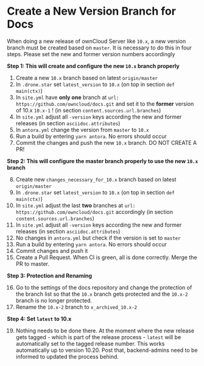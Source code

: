 # Create a New Version Branch for Docs

When doing a new release of ownCloud Server like `10.x`, a new version branch must be created based on `master`. It is necessary to do this in four steps. Please set the new and former version numbers accordingly

**Step 1: This will create and configure the new `10.x` branch properly**

1.  Create a new `10.x` branch based on latest `origin/master`
2.  In `.drone.star` set `latest_version` to `10.x` (on top in section `def main(ctx)`)
3.  In `site.yml` have **only one** branch at `url: https://github.com/owncloud/docs.git`
    and set it to the **former** version of 10.x `10.x-1` ! (in section `content.sources.url.branches`)
4.  In `site.yml` adjust all `-version` keys according the new and former releases
    (in section `asciidoc.attributes`)
5.  In `antora.yml` change the version from `master` to `10.x`
6.  Run a build by entering `yarn antora`. No errors should occur
7.  Commit the changes and push the new `10.x` branch. DO NOT CREATE A PR!

**Step 2: This will configure the master branch properly to use the new `10.x` branch**

8.  Create new `changes_necessary_for_10.x` branch based on latest `origin/master`
9.  In `.drone.star` set `latest_version` to `10.x` (on top in section `def main(ctx)`)
10. In `site.yml` adjust the last **two** branches at `url: https://github.com/owncloud/docs.git` accordingly
    (in section `content.sources.url.branches`)
11. In `site.yml` adjust all `-version` keys according the new and former releases
    (in section `asciidoc.attributes`)
12. No changes in `antora.yml` but check if the version is set to `master`
13. Run a build by entering `yarn antora`. No errors should occur
14. Commit changes and push it
15. Create a Pull Request. When CI is green, all is done correctly. Merge the PR to master.

**Step 3: Protection and Renaming**

16. Go to the settings of the docs repository and change the protection of the branch list so that
    the `10.x` branch gets protected and the `10.x-2` branch is no longer protected.
18. Rename the `10.x-2` branch to `x_archived_10.x-2`

**Step 4: Set `latest` to 10.x**

19. Nothing needs to be done there. At the moment where the new release gets tagged - which is part of the release process - `latest` will be automatically set to the tagged release number. This works automatically up to version 10.20. Post that, backend-admins need to be informed to updated the process behind.
